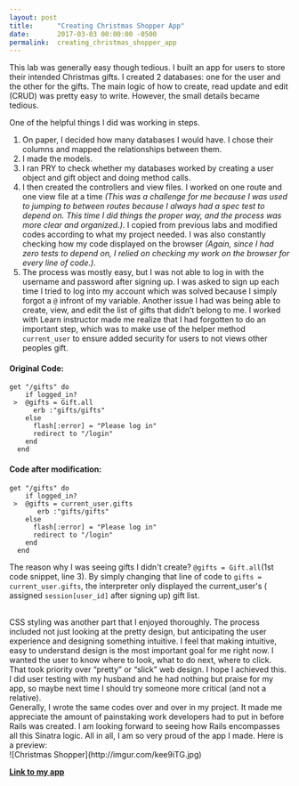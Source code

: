 ```yaml
---
layout: post
title:      "Creating Christmas Shopper App"
date:       2017-03-03 00:00:00 -0500
permalink:  creating_christmas_shopper_app
---
```



This lab was generally easy though tedious. I built an app for users to store their intended Christmas gifts. I created 2 databases: one for the user and the other for the gifts. The main logic of how to create, read update and edit (CRUD) was pretty easy to write. However, the small details became tedious.  


One of the helpful things I did was working in steps. 

1. On paper, I decided how many databases I would have. I chose their columns and mapped the relationships between them.
2.  I made the models.
3.  I ran PRY to check whether my databases worked by creating a user object and gift object and doing method calls.
4.  I then created the controllers and view files. I worked on one route and one view file at a time *(This was a challenge for me because I was used to jumping to between routes because I always had a spec test to depend on. This time I did things the proper way, and the process was more clear and organized.)*. I copied from previous labs and modified codes according to what my project needed. I was also constantly checking how my code displayed on the browser *(Again, since I had zero tests to depend on, I relied on checking my work on the browser for every line of code.)*.
5.   The process was mostly easy, but I was not able to log in with the username and password after signing up. I was asked to sign up each time I tried to log into my account which was solved because I simply forgot a `@` infront of my variable. Another issue I had was being able to create, view, and edit the list of gifts that didn’t belong to me. I worked with Learn instructor made me realize that I had forgotten to do an important step, which was to make use of the helper method `current_user` to ensure added security for users to not views other peoples gift.


#### Original Code:	
```
get "/gifts" do
    if logged_in?
 >  @gifts = Gift.all
      erb :"gifts/gifts"
    else
      flash[:error] = "Please log in"
      redirect to "/login"
    end
  end
```

#### Code after modification:
```
get "/gifts" do
    if logged_in?
 >  @gifts = current_user.gifts
       erb :"gifts/gifts"
    else
      flash[:error] = "Please log in"
      redirect to "/login"
    end
  end
```

The reason why I was seeing gifts I didn't create? `@gifts = Gift.all`(1st code snippet, line 3). By simply changing that line of code to `gifts = current_user.gifts`, the interpreter only displayed the current_user's ( assigned `session[user_id]` after signing up) gift list. 


<br>
CSS styling was another part that I enjoyed thoroughly. The process included not just looking at the pretty design, but anticipating the user experience and designing something intuitive. I feel that making intuitive, easy to understand design is the most important goal for me right now. I wanted the user to know where to look, what to do next, where to click. That took priority over “pretty” or “slick” web design.  I hope I achieved this.  I did user testing with my husband and he had nothing but praise for my app, so maybe next time I should try someone more critical (and not a relative).

<br>
Generally, I wrote the same codes over and over in my project. It made me appreciate the amount of painstaking work developers had to put in before Rails was created. I am looking forward to seeing how Rails encompasses all this Sinatra logic. All in all, I am so very proud of the app I made. Here is a preview:

 <br>
![Christmas Shopper](http://imgur.com/kee9iTG.jpg)

[**Link to my app**](https://github.com/learn-co-students/sinatra-cms-app-assessment-v-000)


